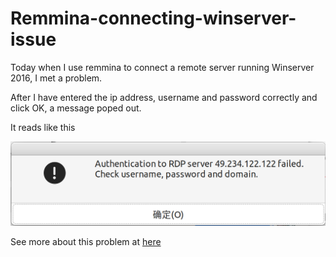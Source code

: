 # Remmina-connecting-winserver-issue

Today when I use remmina to connect a remote server running Winserver 2016, I met a problem. 

After I have entered the ip address, username and password correctly and click OK, a message poped out.

It reads like this

![rdp-problem](remmina-rdp.png)

See more about this problem at [here](https://unix.stackexchange.com/questions/440803/remmina-cant-remote-into-windows-server)
